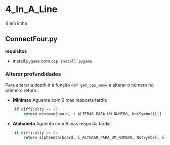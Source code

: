 # 4_In_A_Line
4 em linha



## ConnectFour.py 

**requisitos**
- install `pygame` com `pip install pygame`

### Alterar profundidades
Para alterar a depth ir á função `def get_cpu_move` e alterar o número no primeiro return:

- **Minimax**  Aguenta com 6 mas resposta tardia
```python
    if difficulty == 1:
        return minimax(board, i_ALTERAR_PARA_UM_NUMERO, NotSymbol)[1]
```

- **Alphabeta**  Aguenta com 8 mas resposta tardia
```python
    if difficulty == 2:
        return alphabeta(board, i_ALTERAR_PARA_UM_NUMERO, NotSymbol, alpha, beta)[1]
```




